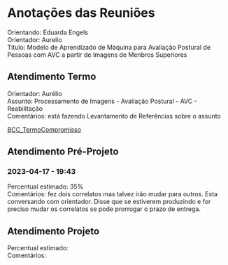 # Anotações das Reuniões

Orientando: Eduarda Engels  
Orientador: Aurelio  
Título: Modelo de Aprendizado de Máquina para Avaliação Postural de Pessoas com AVC a partir de Imagens de Menbros Superiores  

## Atendimento Termo

Orientador: Aurélio  
Assunto: Processamento de Imagens - Avaliação Postural - AVC - Reabilitação  
Comentários: está fazendo Levantamento de Referências sobre o assunto  

[BCC_TermoCompromisso](BCC_TermoCompromisso.pdf)

## Atendimento Pré-Projeto

### 2023-04-17 - 19:43

Percentual estimado: 35%  
Comentários: fez dois correlatos mas talvez irão mudar para outros. Esta conversando com orientador. Disse que se estiverem produzindo e for preciso mudar os correlatos se pode prorrogar o prazo de entrega.  

## Atendimento Projeto

Percentual estimado:  
Comentários:  
